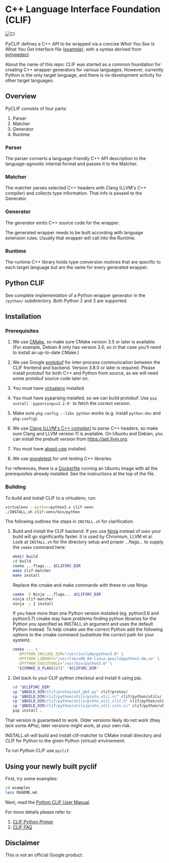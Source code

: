 # C++ Language Interface Foundation (CLIF)

![CI](https://github.com/google/clif/workflows/CI/badge.svg?branch=main&event=push)

PyCLIF defines a C++ API to be wrapped via a concise
*What You See Is What You Get* interface file
([example](
https://github.com/google/clif/blob/main/examples/wrapmethod/python/wrapmethod.clif)),
with a syntax derived from [pytypedecl](https://github.com/google/pytypedecl).

About the name of this repo: CLIF was started as a common foundation for
creating C++ wrapper generators for various languages. However, currently
Python is the only target language, and there is no development activity
for other target languages.

## Overview

PyCLIF consists of four parts:

  1. Parser
  1. Matcher
  1. Generator
  1. Runtime

### Parser

The parser converts a language-friendly C++ API description to the
language-agnostic internal format and passes it to the Matcher.

### Matcher

The matcher parses selected C++ headers with Clang (LLVM's C++ compiler) and
collects type information.  That info is passed to the Generator.

### Generator

The generator emits C++ source code for the wrapper.

The generated wrapper needs to be built according with language extension rules.
Usually that wrapper will call into the Runtime.

### Runtime

The runtime C++ library holds type conversion routines that are specific to
each target language but are the same for every generated wrapper.

## Python CLIF

See complete implementation of a Python wrapper generator in the `/python/`
subdirectory.  Both Python 2 and 3 are supported.

## Installation

### Prerequisites

 1. We use [CMake](http://llvm.org/docs/CMake.html), so make sure CMake
    version 3.5 or later is available.
    (For example, Debian 8 only has version 3.0,
    so in that case you'll need to install an up-to-date CMake.)

 1. We use Google
    [protobuf](https://developers.google.com/protocol-buffers/docs/downloads)
    for inter-process communication between the CLIF frontend and backend.
    Version 3.8.0 or later is required.
    Please install protobuf for both C++ and Python from source, as we will
    need some protobuf source code later on.

 1. You must have [virtualenv](https://pypi.python.org/pypi/virtualenv)
    installed.

 1. You must have pyparsing installed, so we can build protobuf. Use
    `pip install 'pyparsing==2.2.0'` to fetch the correct version.

 1. Make sure `pkg-config --libs python` works (e.g. install `python-dev` and
    `pkg-config`).

 1. We use [Clang (LLVM's C++ compiler)](http://llvm.org/) to parse C++ headers,
    so make sure Clang and LLVM version 11 is available. On Ubuntu and
    Debian, you can install the prebuilt version from https://apt.llvm.org.

 1. You must have [abseil-cpp](https://github.com/abseil/abseil-cpp) installed.

 1. We use [googletest](https://github.com/google/googletest) for unit testing
    C++ libraries.

For references, there is a [Dockerfile](https://github.com/google/clif/blob/main/Dockerfile)
running an Ubuntu image with all the prerequisites already installed. See the
instructions at the top of the file.

### Building

To build and install CLIF to a virtualenv, run:

```bash
virtualenv --python=python3.x clif-venv
./INSTALL.sh clif-venv/bin/python
```


The following outlines the steps in `INSTALL.sh` for clarification.

1.  Build and install the CLIF backend. If you use
    [Ninja](https://ninja-build.org/) instead of `make` your build will go
    significantly faster. It is used by Chromium, LLVM et al. Look at
    `INSTALL.sh` for the directory setup and proper ...flags... to supply the
    `cmake` command here:

    ```bash
    mkdir build
    cd build
    cmake ...flags... $CLIFSRC_DIR
    make clif-matcher
    make install
    ```

    Replace the cmake and make commands with these to use Ninja:

    ```bash
    cmake -G Ninja ...flags... $CLIFSRC_DIR
    ninja clif-matcher
    ninja -j 2 install
    ```

    If you have more than one Python version installed (eg. python3.6 and
    python3.7) cmake may have problems finding python libraries for the Python
    you specified as INSTALL.sh argument and uses the default Python instead. To
    help cmake use the correct Python add the following options to the cmake
    command (substitute the correct path for your system):

    ```bash
    cmake ... \
      -DPYTHON_INCLUDE_DIR="/usr/include/python3.6" \
      -DPYTHON_LIBRARY="/usr/lib/x86_64-linux-gnu/libpython3.6m.so" \
      -DPYTHON_EXECUTABLE="/usr/bin/python3.6" \
      "${CMAKE_G_FLAGS[@]}" "$CLIFSRC_DIR"
    ```

1.  Get back to your CLIF python checkout and install it using pip.

    ```bash
    cd "$CLIFSRC_DIR"
    cp "$BUILD_DIR/clif/protos/ast_pb2.py" clif/protos/
    cp "$BUILD_DIR/clif/python/utils/proto_util.cc" clif/python/utils/
    cp "$BUILD_DIR/clif/python/utils/proto_util_clif.h" clif/python/utils/
    cp "$BUILD_DIR/clif/python/utils/proto_util.init.cc" clif/python/utils/
    pip install .
    ```

That version is guaranteed to work. Older versions likely do not work (they lack
some APIs); later versions might work, at your own risk.

INSTALL.sh will build and install clif-matcher to CMake install directory and
CLIF for Python to the given Python (virtual) environment.

To run Python CLIF use `pyclif`.

## Using your newly built pyclif

First, try some examples:

```bash
cd examples
less README.md
```

Next, read the [Python CLIF User Manual](clif/python/README.md).

For more details please refer to:

1.  [CLIF Python Primer](clif/python/primer.md)
1.  [CLIF FAQ](clif/python/faq.md)

## Disclaimer

This is not an official Google product.
